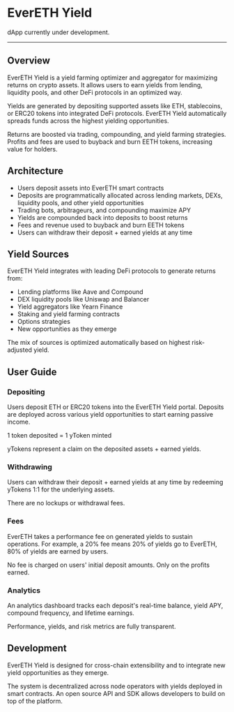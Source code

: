 # EverETH Yield

dApp currently under development.

<hr className="home__divider" />

## Overview

EverETH Yield is a yield farming optimizer and aggregator for maximizing returns on crypto assets. It allows users to earn yields from lending, liquidity pools, and other DeFi protocols in an optimized way. 

Yields are generated by depositing supported assets like ETH, stablecoins, or ERC20 tokens into integrated DeFi protocols. EverETH Yield automatically spreads funds across the highest yielding opportunities.

Returns are boosted via trading, compounding, and yield farming strategies. Profits and fees are used to buyback and burn EETH tokens, increasing value for holders.

## Architecture

- Users deposit assets into EverETH smart contracts
- Deposits are programmatically allocated across lending markets, DEXs, liquidity pools, and other yield opportunities
- Trading bots, arbitrageurs, and compounding maximize APY
- Yields are compounded back into deposits to boost returns  
- Fees and revenue used to buyback and burn EETH tokens 
- Users can withdraw their deposit + earned yields at any time

## Yield Sources

EverETH Yield integrates with leading DeFi protocols to generate returns from:

- Lending platforms like Aave and Compound
- DEX liquidity pools like Uniswap and Balancer 
- Yield aggregators like Yearn Finance 
- Staking and yield farming contracts
- Options strategies
- New opportunities as they emerge  

The mix of sources is optimized automatically based on highest risk-adjusted yield.

## User Guide

### Depositing

Users deposit ETH or ERC20 tokens into the EverETH Yield portal. Deposits are deployed across various yield opportunities to start earning passive income.

1 token deposited = 1 yToken minted

yTokens represent a claim on the deposited assets + earned yields.

### Withdrawing 

Users can withdraw their deposit + earned yields at any time by redeeming yTokens 1:1 for the underlying assets.

There are no lockups or withdrawal fees.

### Fees

EverETH takes a performance fee on generated yields to sustain operations. For example, a 20% fee means 20% of yields go to EverETH, 80% of yields are earned by users.

No fee is charged on users' initial deposit amounts. Only on the profits earned.

### Analytics

An analytics dashboard tracks each deposit's real-time balance, yield APY, compound frequency, and lifetime earnings. 

Performance, yields, and risk metrics are fully transparent.

## Development

EverETH Yield is designed for cross-chain extensibility and to integrate new yield opportunities as they emerge.

The system is decentralized across node operators with yields deployed in smart contracts. An open source API and SDK allows developers to build on top of the platform.
